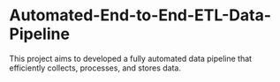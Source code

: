 # Automated-End-to-End-ETL-Data-Pipeline
This project aims to developed a fully automated data pipeline that efficiently collects, processes, and stores data. 
